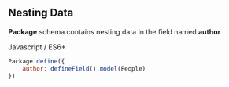 <div id="nesting-data" class="link-padding-top"></div>

## Nesting Data

**Package** schema contains nesting data in the field named **author**

<el-title-code>Javascript / ES6+</el-title-code>
```js
Package.define({
    author: defineField().model(People)
})
```